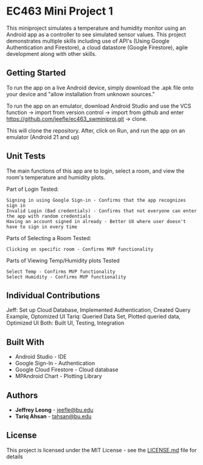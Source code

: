 # EC463 Mini Project 1

This miniproject simulates a temperature and humidity monitor using an Android app as a controller to see simulated sensor values. This project demonstrates multiple skills including use of API's (Using Google Authentication and Firestore), a cloud datastore (Google Firestore), agile development along with other skills.


## Getting Started

To run the app on a live Android device, simply download the .apk file onto your device and "allow installation from unknown sources." 

To run the app on an emulator, download Android Studio and use the VCS function -> import from version control -> import from github and enter https://github.com/jeefle/ec463_swminiproj.git -> clone. 

This will clone the repository. After, click on Run, and run the app on an emulator (Android 21 and up)

## Unit Tests

The main functions of this app are to login, select a room, and view the room's temperature and humidity plots.

Part of Login Tested:
```
Signing in using Google Sign-in - Confirms that the app recognizes sign in
Invalid Login (Bad credentials) - Confirms that not everyone can enter the app with random credentials
Having an account signed in already - Better UX where user doesn't have to sign in every time
```
Parts of Selecting a Room Tested:
```
Clicking on specific room - Confirms MVP functionality
```
Parts of Viewing Temp/Humidity plots Tested
```
Select Temp - Confirms MVP functionality
Select Humidity - Confirms MVP functionality
```
## Individual Contributions

Jeff: Set up Cloud Database, Implemented Authentication, Created Query Example, Optomized UI
Tariq: Queried Data Set, Plotted queried data, Optimized UI
Both: Built UI, Testing, Integration 

## Built With

* Android Studio - IDE
* Google Sign-In - Authentication
* Google Cloud Firestore - Cloud database
* MPAndroid Chart - Plotting Library

## Authors

* **Jeffrey Leong** - jeefle@bu.edu
* **Tariq Ahsan** - tahsan@bu.edu

## License

This project is licensed under the MIT License - see the [LICENSE.md](LICENSE.md) file for details
